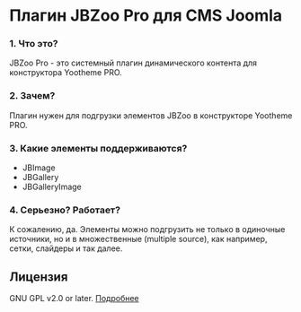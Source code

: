 # Плагин JBZoo Pro для CMS Joomla

### 1. Что это?
JBZoo Pro - это системный плагин динамического контента для конструктора Yootheme PRO.

### 2. Зачем?
Плагин нужен для подгрузки элементов JBZoo в конструкторе Yootheme PRO.

### 3. Какие элементы поддерживаются?
 * JBImage
 * JBGallery
 * JBGalleryImage

### 4. Серьезно? Работает?
К сожалению, да. Элементы можно подгрузить не только в одиночные источники, но и в множественные (multiple source), как например, сетки, слайдеры и так далее.

## Лицензия
GNU GPL v2.0 or later. [Подробнее](https://github.com/FictionLabs/JBZooPro/blob/master/LICENSE)